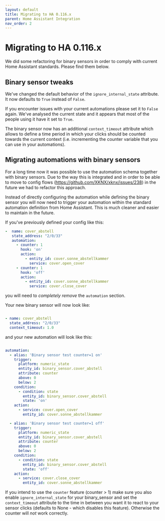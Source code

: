 ```yaml
---
layout: default
title: Migrating to HA 0.116.x
parent: Home Assistant Integration
nav_order: 2
---
```


# [](#header-1)Migrating to HA 0.116.x

We did some refactoring for binary sensors in order to comply with current Home Assistant standards. Please find them below.

## [](#header-2)Binary sensor tweaks

We've changed the default behavior of the `ignore_internal_state` attribute. It now defaults to `True` instead of `False`.

If you encounter issues with your current automations please set it to `False` again. We've analysed the current state
and it appears that most of the people using it have it set to `True`.

The binary sensor now has an additional `context_timeout` attribute which allows to define a time period
in which your clicks should be counted towards the current context (i.e. incrementing the counter variable that you can
use in your automations).

## [](#header-2)Migrating automations with binary sensors

For a long time now it was possible to use the automation schema together with binary sensors. Due to the way this is integrated and in order
to be able to move to config flows (https://github.com/XKNX/xknx/issues/238) in the future we had to refactor this approach.

Instead of directly configuring the automation while defining the binary sensor you will now need to trigger your automation within
the standard automation definition from Home Assistant. This is much cleaner and easier to maintain in the future.

If you've previously defined your config like this:

```yaml
-  name: cover_abstell
   state_address: "2/0/33"
   automation:
     - counter: 1
       hook: 'on'
       action:
         - entity_id: cover.sonne_abstellkammer
           service: cover.open_cover
     - counter: 1
       hook: 'off'
       action:
         - entity_id: cover.sonne_abstellkammer
           service: cover.close_cover
```

you will need to _completely remove_ the `automation` section.

Your new binary sensor will now look like:

```yaml

- name: cover_abstell
  state_address: "2/0/33"
  context_timeout: 1.0

```

and your new automation will look like this:

```yaml

automation:
  - alias: 'Binary sensor test counter=1 on'
    trigger:
      platform: numeric_state
      entity_id: binary_sensor.cover_abstell
      attribute: counter
      above: 0
      below: 2
    condition:
      - condition: state
        entity_id: binary_sensor.cover_abstell
        state: 'on'
    action:
      - service: cover.open_cover
        entity_id: cover.sonne_abstellkammer

  - alias: 'Binary sensor test counter=1 off'
    trigger:
      platform: numeric_state
      entity_id: binary_sensor.cover_abstell
      attribute: counter
      above: 0
      below: 2
    condition:
      - condition: state
        entity_id: binary_sensor.cover_abstell
        state: 'off'
    action:
      - service: cover.close_cover
        entity_id: cover.sonne_abstellkammer

```

If you intend to use the `counter` feature (counter > 1) make sure you also enable `ignore_internal_state`
for your binary_sensor and set the `context_timeout` attribute to the time in between you want it to react to your
sensor clicks (defaults to None - which disables this feature). Otherwise the counter will _not_ work correctly.